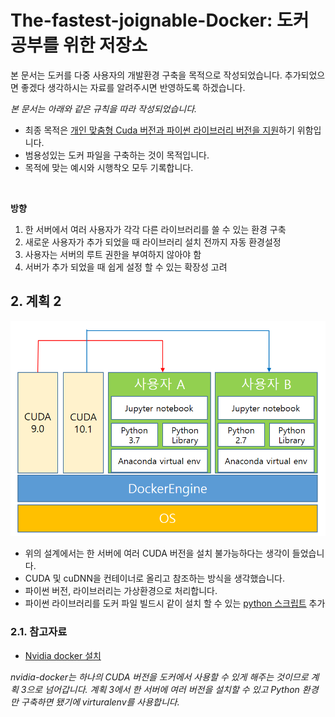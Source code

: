 # The-fastest-joignable-Docker: 도커 공부를 위한 저장소
본 문서는 도커를 다중 사용자의 개발환경 구축을 목적으로 작성되었습니다.
추가되었으면 좋겠다 생각하시는 자료를 알려주시면 반영하도록 하겠습니다.

_본 문서는 아래와 같은 규칙을 따라 작성되었습니다._
- 최종 목적은 <U>개인 맞춤형 Cuda 버전과 파이썬 라이브러리 버전을 지원</U>하기 위함입니다.
- 범용성있는 도커 파일을 구축하는 것이 목적입니다.
- 목적에 맞는 예시와 시행착오 모두 기록합니다.
<br/>

**방향**
1. 한 서버에서 여러 사용자가 각각 다른 라이브러리를 쓸 수 있는 환경 구축
2. 새로운 사용자가 추가 되었을 때 라이브러리 설치 전까지 자동 환경설정
3. 사용자는 서버의 루트 권한을 부여하지 않아야 함
4. 서버가 추가 되었을 때 쉽게 설정 할 수 있는 확장성 고려

## 2. 계획 2
![PlanB](./PlanB.PNG)
- 위의 설계에서는 한 서버에 여러 CUDA 버전을 설치 불가능하다는 생각이 들었습니다.
- CUDA 및 cuDNN을 컨테이너로 올리고 참조하는 방식을 생각했습니다.
- 파이썬 버전, 라이브러리는 가상환경으로 처리합니다.
- 파이썬 라이브러리를 도커 파일 빌드시 같이 설치 할 수 있는 [python 스크립트](./DF_maker.ipynb) 추가

### 2.1. 참고자료
- [Nvidia docker 설치](https://tobelinuxer.tistory.com/27)<br/>

_nvidia-docker는 하나의 CUDA 버전을 도커에서 사용할 수 있게 해주는 것이므로 계획 3으로 넘어갑니다._
_계획 3에서 한 서버에 여러 버전을 설치할 수 있고 Python 환경만 구축하면 됐기에 virturalenv를 사용합니다._